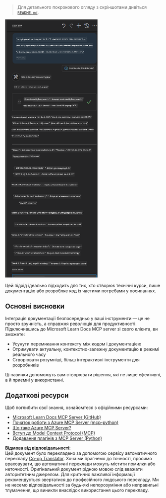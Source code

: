 <!--
CO_OP_TRANSLATOR_METADATA:
{
  "original_hash": "4319d291c9d124ecafea52b3d04bfa0e",
  "translation_date": "2025-06-23T11:21:51+00:00",
  "source_file": "09-CaseStudy/docs-mcp/README.md",
  "language_code": "uk"
}
-->
> Для детального покрокового огляду з скріншотами дивіться [`README.md`](./solution/scenario3/README.md).

![Огляд сценарію 3](../../../../translated_images/step4-prompt-chat.12187bb001605efc5077992b621f0fcd1df12023c5dce0464f8eb8f3d595218f.uk.png)

Цей підхід ідеально підходить для тих, хто створює технічні курси, пише документацію або розробляє код із частими потребами у посиланнях.

## Основні висновки

Інтеграція документації безпосередньо у ваші інструменти — це не просто зручність, а справжня революція для продуктивності. Підключившись до Microsoft Learn Docs MCP server зі свого клієнта, ви зможете:

- Усунути перемикання контексту між кодом і документацією
- Отримувати актуальну, контекстно-залежну документацію в режимі реального часу
- Створювати розумніші, більш інтерактивні інструменти для розробників

Ці навички допоможуть вам створювати рішення, які не лише ефективні, а й приємні у використанні.

## Додаткові ресурси

Щоб поглибити свої знання, ознайомтеся з офіційними ресурсами:

- [Microsoft Learn Docs MCP Server (GitHub)](https://github.com/MicrosoftDocs/mcp)
- [Початок роботи з Azure MCP Server (mcp-python)](https://learn.microsoft.com/en-us/azure/developer/azure-mcp-server/get-started#create-the-python-app)
- [Що таке Azure MCP Server?](https://learn.microsoft.com/en-us/azure/developer/azure-mcp-server/)
- [Вступ до Model Context Protocol (MCP)](https://modelcontextprotocol.io/introduction)
- [Додавання плагінів з MCP Server (Python)](https://learn.microsoft.com/en-us/semantic-kernel/concepts/plugins/adding-mcp-plugins)

**Відмова від відповідальності**:  
Цей документ було перекладено за допомогою сервісу автоматичного перекладу [Co-op Translator](https://github.com/Azure/co-op-translator). Хоча ми прагнемо до точності, просимо враховувати, що автоматичні переклади можуть містити помилки або неточності. Оригінальний документ рідною мовою слід вважати авторитетним джерелом. Для критично важливої інформації рекомендується звертатися до професійного людського перекладу. Ми не несемо відповідальності за будь-які непорозуміння або неправильні тлумачення, що виникли внаслідок використання цього перекладу.